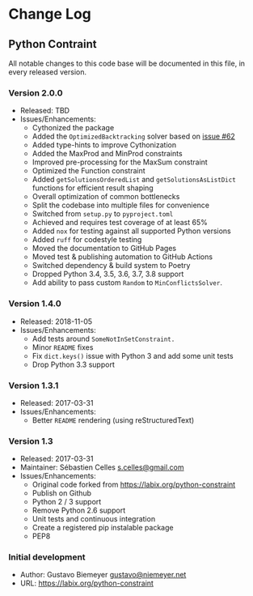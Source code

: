 # Change Log

## Python Contraint

All notable changes to this code base will be documented in this file,
in every released version.

### Version 2.0.0

- Released: TBD
- Issues/Enhancements:
  - Cythonized the package
  - Added the `OptimizedBacktracking` solver based on [issue #62](https://github.com/python-constraint/python-constraint/issues/62)
  - Added type-hints to improve Cythonization
  - Added the MaxProd and MinProd constraints
  - Improved pre-processing for the MaxSum constraint
  - Optimized the Function constraint
  - Added `getSolutionsOrderedList` and `getSolutionsAsListDict` functions for efficient result shaping
  - Overall optimization of common bottlenecks
  - Split the codebase into multiple files for convenience
  - Switched from `setup.py` to `pyproject.toml`
  - Achieved and requires test coverage of at least 65%
  - Added `nox` for testing against all supported Python versions
  - Added `ruff` for codestyle testing
  - Moved the documentation to GitHub Pages
  - Moved test & publishing automation to GitHub Actions
  - Switched dependency & build system to Poetry
  - Dropped Python 3.4, 3.5, 3.6, 3.7, 3.8 support
  - Add ability to pass custom `Random` to `MinConflictsSolver`.

### Version 1.4.0

- Released: 2018-11-05
- Issues/Enhancements:
  - Add tests around `SomeNotInSetConstraint.`
  - Minor `README` fixes
  - Fix `dict.keys()` issue with Python 3 and add some unit tests
  - Drop Python 3.3 support

### Version 1.3.1

- Released: 2017-03-31
- Issues/Enhancements:
  - Better `README` rendering (using reStructuredText)

### Version 1.3

- Released: 2017-03-31
- Maintainer: Sébastien Celles <s.celles@gmail.com>
- Issues/Enhancements:
  - Original code forked from https://labix.org/python-constraint
  - Publish on Github
  - Python 2 / 3 support
  - Remove Python 2.6 support
  - Unit tests and continuous integration
  - Create a registered pip instalable package
  - PEP8

### Initial development

- Author: Gustavo Biemeyer <gustavo@niemeyer.net>
- URL: https://labix.org/python-constraint
